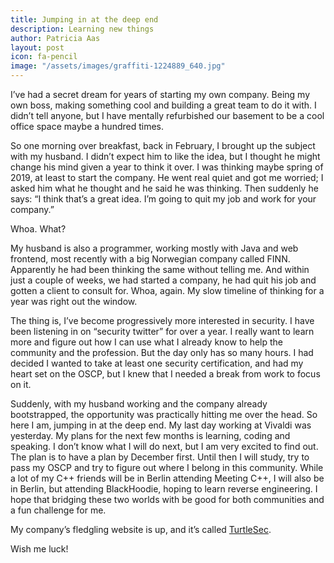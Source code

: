 ```yaml
---
title: Jumping in at the deep end
description: Learning new things
author: Patricia Aas
layout: post
icon: fa-pencil
image: "/assets/images/graffiti-1224889_640.jpg"
---
```


I’ve had a secret dream for years of starting my own company. Being my own boss, making something cool and building a great team to do it with. I didn’t tell anyone, but I have mentally refurbished our basement to be a cool office space maybe a hundred times. 

So one morning over breakfast, back in February, I brought up the subject with my husband. I didn’t expect him to like the idea, but I thought he might change his mind given a year to think it over. I was thinking maybe spring of 2019, at least to start the company. He went real quiet and got me worried; I asked him what he thought and he said he was thinking. Then suddenly he says: “I think that’s a great idea. I’m going to quit my job and work for your company.”

Whoa. What?

My husband is also a programmer, working mostly with Java and web frontend, most recently with a big Norwegian company called FINN. Apparently he had been thinking the same without telling me. And within just a couple of weeks, we had started a company, he had quit his job and gotten a client to consult for. Whoa, again. My slow timeline of thinking for a year was right out the window.

The thing is, I’ve become progressively more interested in security. I have been listening in on “security twitter” for over a year. I really want to learn more and figure out how I can use what I already know to help the community and the profession. But the day only has so many hours. I had decided I wanted to take at least one security certification, and had my heart set on the OSCP, but I knew that I needed a break from work to focus on it.

Suddenly, with my husband working and the company already bootstrapped, the opportunity was practically hitting me over the head. So here I am, jumping in at the deep end. My last day working at Vivaldi was yesterday. My plans for the next few months is learning, coding and speaking. I don’t know what I will do next, but I am very excited to find out. The plan is to have a plan by December first. Until then I will study, try to pass my OSCP and try to figure out where I belong in this community. While a lot of my C++ friends will be in Berlin attending Meeting C++, I will also be in Berlin, but attending BlackHoodie, hoping to learn reverse engineering. I hope that bridging these two worlds with be good for both communities and a fun challenge for me.

My company’s fledgling website is up,  and it’s called [TurtleSec](https://turtlesec.no).

Wish me luck!
